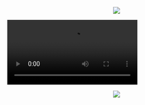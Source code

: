 <p align="center"> <img src="https://komarev.com/ghpvc/?username=yaorijuana&color=000000&label=witnesses&base=1000"> </p

<p align="center"> <video src="https://github.com/user-attachments/assets/bc0921ef-5e7a-418f-921a-a1be6152d305"> </video>

<p align="center"> <img src="https://spotify-github-profile.kittinanx.com/api/view?uid=31ras742ipljomjwo7h6ikzmc2wu&cover_image=true&theme=novatorem&show_offline=false&background_color=121212&interchange=false&bar_color=53b14f&bar_color_cover=true"> </p>

